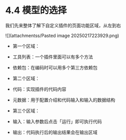 # 4.4 模型的选择


我们先来整体了解下自定义插件的页面功能区域，从左到右

![](attachmentss/Pasted image 20250217223929.png)

- 第一个区域：
    

- 工具列表：一个插件里面可以有多个方法
    
- 依赖包：在编码时可以用多个第三方依赖包
    

- 第二个区域：
    

- 代码：实现插件的代码内容
    
- 元数据：用于配置介绍和代码输入和输入的数据结构
    

- 第三个区域：
    

- 输入：输入参数后点击「运行」即可执行代码
    
- 输出：代码执行后的输出结果会在输出区域
